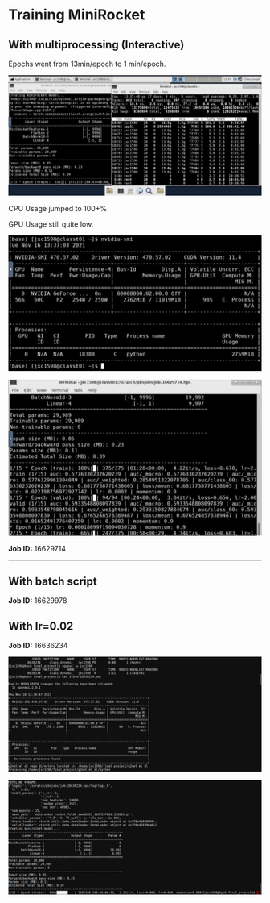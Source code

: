 # Training MiniRocket

## With multiprocessing (Interactive)

Epochs went from 13min/epoch to 1 min/epoch.

![](images/cpu_usage.png)

CPU Usage jumped to 100+%.

GPU Usage still quite low.

![](images/gpu_usage.png)

![](images/running_training_script.png)

**Job ID:** 16629714

---

## With batch script

**Job ID:** 16629978

## With lr=0.02

**Job ID:** 16636234

![](images/installation.png)

![](images/batch_training.png)
